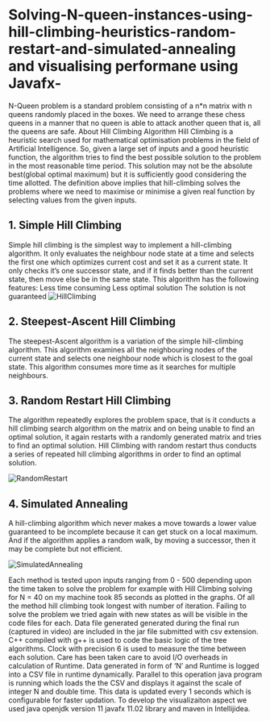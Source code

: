 # Solving-N-queen-instances-using-hill-climbing-heuristics-random-restart-and-simulated-annealing and visualising performane using Javafx-
N-Queen problem is a standard problem consisting of a n*n matrix with n queens randomly placed in the boxes. We need to arrange these chess queens in a manner that no queen is able to attack another queen that is, all the queens are safe.
About Hill Climbing Algorithm
Hill Climbing is a heuristic search used for mathematical optimisation problems in the field of Artificial Intelligence.
      So, given a large set of inputs and a good heuristic function, the algorithm tries to find the best possible solution to the problem in the most reasonable time period. This solution may not be the absolute best(global optimal maximum) but it is sufficiently good considering the time allotted.
        The definition above implies that hill-climbing solves the problems where we need to maximise or minimise a given real function by selecting values from the given inputs.
## 1. Simple Hill Climbing
Simple hill climbing is the simplest way to implement a hill-climbing algorithm. It only evaluates the neighbour node state at a time and selects the first one which optimizes current cost and set it as a current state. It only checks it’s one successor state, and if it finds better than the current state, then move else be in the same state. This algorithm has the following features:
Less time consuming
Less optimal solution
The solution is not guaranteed
![HillClimbing](https://user-images.githubusercontent.com/46098223/99931633-43ffd880-2d7b-11eb-83da-45982fc75e2a.png)


## 2. Steepest-Ascent Hill Climbing
The steepest-Ascent algorithm is a variation of the simple hill-climbing algorithm. This algorithm examines all the neighbouring nodes of the current state and selects one neighbour node which is closest to the goal state. This algorithm consumes more time as it searches for multiple neighbours.

## 3. Random Restart Hill Climbing
The algorithm repeatedly explores the problem space, that is it conducts a hill climbing search algorithm on the matrix and on being unable to find an optimal solution, it again restarts with a randomly generated matrix and tries to find an optimal solution. Hill Climbing with random restart thus conducts a series of repeated hill climbing algorithms in order to find an optimal solution.

![RandomRestart](https://user-images.githubusercontent.com/46098223/99931634-45c99c00-2d7b-11eb-84ac-2c5841476f26.png)


## 4. Simulated Annealing
A hill-climbing algorithm which never makes a move towards a lower value guaranteed to be incomplete because it can get stuck on a local maximum. And if the algorithm applies a random walk, by moving a successor, then it may be complete but not efficient. 

![SimulatedAnnealing](https://user-images.githubusercontent.com/46098223/99931637-46623280-2d7b-11eb-8e2c-7783d5a150e8.png)

Each method is tested upon inputs ranging from 0 - 500 depending upon the time taken to solve the problem for example with Hill Climbing solving for N = 40 on my machine took 85 seconds as plotted in the graphs. Of all the method hill climbing took longest with number of iteration. Failing to solve the problem we tried again with new states as will be visible in the code files for each. Data file generated generated during the final run (captured in video) are included in the jar file submitted with csv extension.
C++ compiled with g++ is used to code the basic logic of the tree algorithms. Clock with precision 6 is used to measure the time between each solution. Care has been taken care to avoid I/O overheads in calculation of Runtime. Data generated in form of ‘N’ and Runtime is logged into a CSV file in runtime dynamically. Parallel to this operation java program is running which loads the the CSV and displays it against the scale of integer N and double time. This data is updated every 1 seconds which is configurable for faster updation. 
To develop the visualizaiton aspect we used java openjdk version 11  javafx 11.02 library and maven in Intellijidea.
